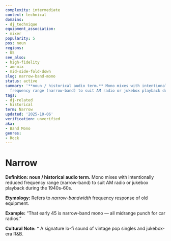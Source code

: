 ```yaml
---
complexity: intermediate
context: technical
domains:
- dj_technique
equipment_association:
- mixer
popularity: 5
pos: noun
regions:
- US
see_also:
- high-fidelity
- am-mix
- mid-side-fold-down
slug: narrow-band-mono
status: active
summary: '**noun / historical audio term.** Mono mixes with intentionally reduced
  frequency range (narrow-band) to suit AM radio or jukebox playback during the 1940s-60s.'
tags:
- dj-related
- historical
term: Narrow
updated: '2025-10-06'
verification: unverified
aka:
- Band Mono
genres:
- Rock
---
```


# Narrow

**Definition:** **noun / historical audio term.** Mono mixes with intentionally reduced frequency range (narrow-band) to suit AM radio or jukebox playback during the 1940s-60s.

**Etymology:** Refers to *narrow-bandwidth* frequency response of old equipment.

**Example:** “That early 45 is narrow-band mono — all midrange punch for car radios.”

**Cultural Note:** * A signature lo-fi sound of vintage pop singles and jukebox-era R&B.

